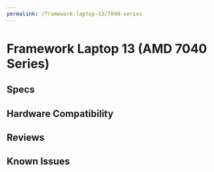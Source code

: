 ```yaml
---
permalink: /framework-laptop-13/7040-series
---
```

# Framework Laptop 13 (AMD 7040 Series)
## Specs
## Hardware Compatibility
## Reviews
## Known Issues